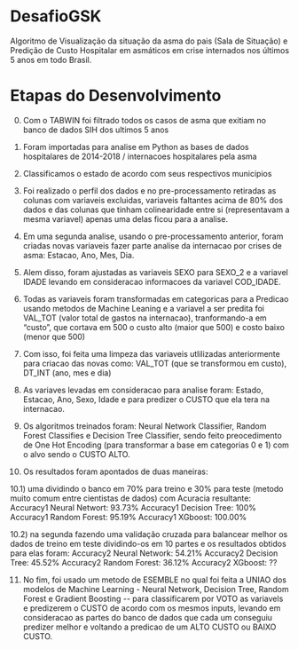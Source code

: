 # DesafioGSK
Algoritmo de Visualização da situação da asma do pais (Sala de Situação) e Predição de Custo Hospitalar em asmáticos em crise internados nos últimos 5 anos em todo Brasil.

# Etapas do Desenvolvimento
0) Com o TABWIN foi filtrado todos os casos de asma que exitiam no banco de dados SIH dos ultimos 5 anos 

1) Foram importadas para analise em Python as bases de dados hospitalares de 2014-2018 / internacoes hospitalares pela asma 

2) Classificamos o estado de acordo com seus respectivos municipios

3) Foi realizado o perfil dos dados e no pre-processamento retiradas as colunas com variaveis excluidas, variaveis faltantes acima de 80% dos dados e das colunas que tinham colinearidade entre si (representavam a mesma variavel) apenas uma delas ficou para a analise. 

4) Em uma segunda analise, usando o pre-processamento anterior, foram criadas novas variaveis fazer parte analise da internacao por crises de asma: Estacao, Ano, Mes, Dia.

5) Alem disso, foram ajustadas as variaveis SEXO para SEXO_2 e a variavel IDADE levando em consideracao informacoes da variavel COD_IDADE.

6) Todas as variaveis foram transformadas em categoricas para a Predicao usando metodos de Machine Leaning e a variavel a ser predita foi VAL_TOT (valor total de gastos na internacao), tranformando-a em “custo”, que cortava em 500 o custo alto (maior que 500) e costo baixo (menor que 500)

7) Com isso, foi feita uma limpeza das variaveis utlilizadas anteriormente para criacao das novas como: VAL_TOT (que se transformou em custo), DT_INT (ano, mes e dia)

8) As variaves levadas em consideracao para analise foram: Estado, Estacao, Ano, Sexo, Idade e para predizer o CUSTO que ela tera na internacao.

9) Os algoritmos treinados foram: Neural Network Classifier, Random Forest Classifies e Decision Tree Classifier, sendo feito preocedimento de One Hot Encoding (para transformar a base em categorias 0 e 1) com o alvo sendo o CUSTO ALTO.

10) Os resultados foram apontados de duas maneiras: 

10.1) uma dividindo o banco em 70% para treino e 30% para teste (metodo muito comum entre cientistas de dados) com Acuracia resultante:
Accuracy1 Neural Networt: 93.73%
Accuracy1 Decision Tree: 100%
Accuracy1 Random Forest: 95.19%
Accuracy1 XGboost: 100.00%

10.2) na segunda fazendo uma validação cruzada para balancear melhor os dados de treino em teste dividindo-os em 10 partes e os resultados obtidos para elas foram: 
Accuracy2 Neural Network: 54.21%
Accuracy2 Decision Tree: 45.52%
Accuracy2 Random Forest: 36.12%
Accuracy2 XGboost: ??


11) No fim, foi usado um metodo de ESEMBLE no qual foi feita a UNIAO dos modelos de Machine Learning -  Neural Network, Decision Tree, Random Forest e Gradient Boosting -- para classificarem por VOTO as variavels e predizerem o CUSTO de acordo com os mesmos inputs, levando em consideracao as partes do banco de dados que cada um conseguiu predizer melhor e voltando a predicao de um ALTO CUSTO ou BAIXO CUSTO.
